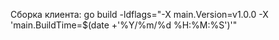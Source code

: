 Сборка клиента:
go build -ldflags="-X main.Version=v1.0.0 -X 'main.BuildTime=$(date +'%Y/%m/%d %H:%M:%S')'"
